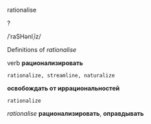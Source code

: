 rationalise

?

/ˈraSHənlˌīz/

Definitions of _rationalise_

verb
**рационализировать**

    rationalize, streamline, naturalize
**освобождать от иррациональностей**

    rationalize

_rationalise_
**рационализировать**, **оправдывать**